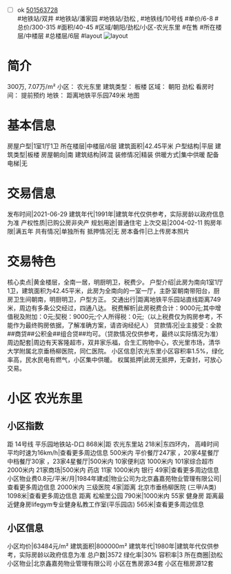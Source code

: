 - [ ] ok [501563728](https://bj.5i5j.com/ershoufang/501563728.html)  
 #地铁站/双井 #地铁站/潘家园 #地铁站/劲松 ,  #地铁线/10号线
#单价/6-8 #总价/300-315 #面积/40-45   #区域/朝阳/劲松/小区-农光东里 #在售 #所在楼层/中楼层 #总楼层/6层 #layout 
![layout](http://image2a.5i5j.com/bdir/layout/59c4898fc8824068ad54aa25fc5df586.jpg_P5.jpg) 
# 简介 
 300万,  7.07万/m² 
小区： 农光东里
建筑类型： 板楼
区域： 朝阳 劲松
看房时间： 提前预约
地铁： 距离地铁平乐园749米 地图
# 基本信息 
 房屋户型|1室1厅1卫
所在楼层|中楼层/6层
建筑面积|42.45平米
户型结构|平层
建筑类型|板楼
房屋朝向|南
建筑结构|砖混
装修情况|精装
供暖方式|集中供暖
配备电梯|无
# 交易信息 
 发布时间|2021-06-29
建筑年代|1991年|建筑年代仅供参考，实际房龄以政府信息为准
产权性质|已购公房非央产
规划用途|普通住宅
上次交易|2004-02-11
购房年限|满五年
共有情况|单独所有
抵押情况|无
房本备件|已上传房本照片
# 交易特色 
 核心卖点|黄金楼层，全南一居，明厨明卫，税费少。
户型介绍|此房为南向1室1厅1卫，建筑面积为42.45平米，此房为全南向的一室一厅，主卧室朝南带阳台，厨房卫生间朝南，明厨明卫，户型方正。
交通出行|距离地铁平乐园站直线距离749米，周边有多条公交经过，四通八达。
税费解析|此房税费合计：9000元;其中增值税及附加：0元;契税：9000元;个人所得税：0元;（以上税费仅为购房参考，不能作为最终购房依据，了解准确方案，请咨询经纪人）
贷款情况|业主接受：全款##商贷##公积金##组合贷##均可。（贷款情况仅供参考，最终以实际情况为准）
周边配套|周边有天客隆超市，双井家乐福，合生汇购物中心，农光里市场，清华大学附属北京垂杨柳医院，同仁医院。
小区信息|农光东里小区容积率1.5%，绿化率高，民水民电有燃气，小区集中供暖。
权属抵押|此房无抵押，无查封，可放心交易。
# 小区 农光东里
## 小区指数 
 距 14号线 平乐园地铁站-D口 868米|距 农光东里站 218米|东四环内， 高峰时间平均时速为16km/h|查看更多周边信息
500米内 平价餐厅247家 ，20家4星餐厅
中档餐厅30家 ，23家4星餐厅|500米内 10家便利店
1000米内 101家综合超市
2000米内 21家商场|500米内 药店 11家
1000米内 银行 49家|查看更多周边信息
小区物业费0.8元/平米/月|1984年建成|物业公司为北京鑫嘉苑物业管理有限公司|查看更多周边信息
2000米内 三级医院 4家|距离 北京市垂杨柳医院 (三甲/A类) 1098米|查看更多周边信息
距离 松榆里公园 790米|1000米内 55家 健身房
距离最近健身房lifegym专业健身私教工作室(平乐园店) 565米|查看更多周边信息
## 小区信息 
 小区均价|63484元/m²
建筑面积|800000m²
建筑年代|1980年|建筑年代仅供参考，实际房龄以政府信息为准
总户数|3572
绿化率|30%
容积率|3
所在商圈|劲松
小区物业|北京鑫嘉苑物业管理有限公司
小区在售房源34套
小区在租房源12套
